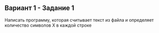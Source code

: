 <h2>Вариант 1 - Задание 1</h2>
Написать программу, которая считывает текст из файла и определяет количество символов Х в каждой строке
